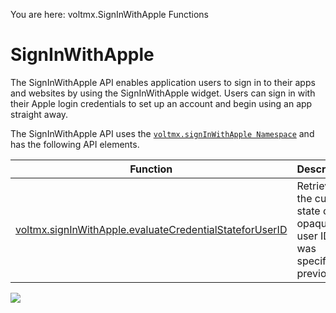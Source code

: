                             

You are here: voltmx.SignInWithApple Functions

SignInWithApple
===============

The SignInWithApple API enables application users to sign in to their apps and websites by using the SignInWithApple widget. Users can sign in with their Apple login credentials to set up an account and begin using an app straight away.

The SignInWithApple API uses the [`voltmx.signInWithApple Namespace`](voltmx.signinwithapple_functions.md#volt-mx-signinwithapple-namespace) and has the following API elements.

  
| Function | Description |
| --- | --- |
| [voltmx.signInWithApple.evaluateCredentialStateforUserID](voltmx.signinwithapple_functions.md#evaluateCredentialStateforUserID) | Retrieves the current state of an opaque user ID that was specified previously. |

![](resources/prettify/onload.png)
